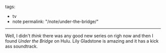 tags:
  - tv
  - note
permalink: "/note/under-the-bridge/"
---

Well, I didn't *think* there was any good new series on righ now and then I found *Under the Bridge* on Hulu. Lily Gladstone is amazing and it has a kick ass soundtrack.

<a class="u-bridgy-fed" href="https://fed.brid.gy/" hidden="from-humans"></a>